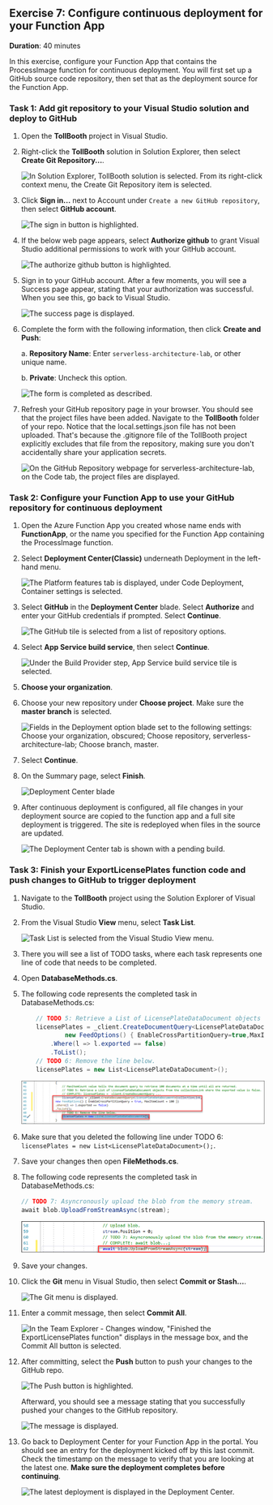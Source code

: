 ## Exercise 7: Configure continuous deployment for your Function App

**Duration**: 40 minutes

In this exercise, configure your Function App that contains the ProcessImage function for continuous deployment. You will first set up a GitHub source code repository, then set that as the deployment source for the Function App.

### Task 1: Add git repository to your Visual Studio solution and deploy to GitHub

1. Open the **TollBooth** project in Visual Studio.

2. Right-click the **TollBooth** solution in Solution Explorer, then select **Create Git Repository...**.

    ![In Solution Explorer, TollBooth solution is selected. From its right-click context menu, the Create Git Repository item is selected.](media/github-1.png 'Solution Explorer')

3. Click **Sign in...** next to Account under `Create a new GitHub repository`, then select **GitHub account**.

    ![The sign in button is highlighted.](media/github-2.png "Create a Git repository")

4. If the below web page appears, select **Authorize github** to grant Visual Studio additional permissions to work with your GitHub account.

    ![The authorize github button is highlighted.](media/github-3.png "Allow additional permissions")

5. Sign in to your GitHub account. After a few moments, you will see a Success page appear, stating that your authorization was successful. When you see this, go back to Visual Studio.

    ![The success page is displayed.](media/github-4.png "Your authorization was successful")

6. Complete the form with the following information, then click **Create and Push**:

    a. **Repository Name**: Enter `serverless-architecture-lab`, or other unique name.

    b. **Private**: Uncheck this option.

    ![The form is completed as described.](media/github-5.png "Create a Git repository")

7. Refresh your GitHub repository page in your browser. You should see that the project files have been added. Navigate to the **TollBooth** folder of your repo. Notice that the local.settings.json file has not been uploaded. That's because the .gitignore file of the TollBooth project explicitly excludes that file from the repository, making sure you don't accidentally share your application secrets.

    ![On the GitHub Repository webpage for serverless-architecture-lab, on the Code tab, the project files are displayed.](media/github-6.png 'GitHub Repository page')

### Task 2: Configure your Function App to use your GitHub repository for continuous deployment

1. Open the Azure Function App you created whose name ends with **FunctionApp**, or the name you specified for the Function App containing the ProcessImage function.

2. Select **Deployment Center(Classic)** underneath Deployment in the left-hand menu.

    ![The Platform features tab is displayed, under Code Deployment, Container settings is selected.](media/github-7.1.png 'TollBoothFunctionApp blade')

3. Select **GitHub** in the **Deployment Center** blade. Select **Authorize** and enter your GitHub credentials if prompted. Select **Continue**.

    ![The GitHub tile is selected from a list of repository options.](media/github-7.png 'Deployment Center blade')

4. Select **App Service build service**, then select **Continue**.

    ![Under the Build Provider step, App Service build service tile is selected.](media/github-8.png 'Deployment Center blade')

5. **Choose your organization**.

6. Choose your new repository under **Choose project**. Make sure the **master branch** is selected.

    ![Fields in the Deployment option blade set to the following settings: Choose your organization, obscured; Choose repository, serverless-architecture-lab; Choose branch, master.](media/github-9.png 'Deployment Center blade')

7. Select **Continue**.

8. On the Summary page, select **Finish**.

    ![](media/github-10.png 'Deployment Center blade')

9. After continuous deployment is configured, all file changes in your deployment source are copied to the function app and a full site deployment is triggered. The site is redeployed when files in the source are updated.

    ![The Deployment Center tab is shown with a pending build.](media/github-11.png 'Function App Deployment Center')

### Task 3: Finish your ExportLicensePlates function code and push changes to GitHub to trigger deployment

1. Navigate to the **TollBooth** project using the Solution Explorer of Visual Studio.

2. From the Visual Studio **View** menu, select **Task List**.

    ![Task List is selected from the Visual Studio View menu.](media/visualstudio-6.png 'Visual Studio View menu')

3. There you will see a list of TODO tasks, where each task represents one line of code that needs to be completed.

4. Open **DatabaseMethods.cs**.

5. The following code represents the completed task in DatabaseMethods.cs:

    ```csharp
        // TODO 5: Retrieve a List of LicensePlateDataDocument objects from the collectionLink where the exported value is false.
        licensePlates = _client.CreateDocumentQuery<LicensePlateDataDocument>(collectionLink,
                new FeedOptions() { EnableCrossPartitionQuery=true,MaxItemCount = 100 })
            .Where(l => l.exported == false)
            .ToList();
        // TODO 6: Remove the line below.
        licensePlates = new List<LicensePlateDataDocument>();
    ```
    ![](media/TODO-5-6.png)

6. Make sure that you deleted the following line under TODO 6: `licensePlates = new List<LicensePlateDataDocument>();`.

7. Save your changes then open **FileMethods.cs**.

8. The following code represents the completed task in DatabaseMethods.cs:

    ```csharp
    // TODO 7: Asyncronously upload the blob from the memory stream.
    await blob.UploadFromStreamAsync(stream);
    ```
    ![](media/TODO-7.png)

9. Save your changes.

10. Click the **Git** menu in Visual Studio, then select **Commit or Stash...**.

    ![The Git menu is displayed.](media/visualstudio-7.png "Commit or Stash")

11. Enter a commit message, then select **Commit All**.

    ![In the Team Explorer - Changes window, "Finished the ExportLicensePlates function" displays in the message box, and the Commit All button is selected.](media/visualstudio-8.png 'Team Explorer - Changes window')

12. After committing, select the **Push** button to push your changes to the GitHub repo.

    ![The Push button is highlighted.](media/visualstudio-9.png "Push changes")

    Afterward, you should see a message stating that you successfully pushed your changes to the GitHub repository.

    ![The message is displayed.](media/visualstudio-10.png "Successfully pushed")

13. Go back to Deployment Center for your Function App in the portal. You should see an entry for the deployment kicked off by this last commit. Check the timestamp on the message to verify that you are looking at the latest one. **Make sure the deployment completes before continuing**.

    ![The latest deployment is displayed in the Deployment Center.](media/visualstudio-11.png 'Deployment Center')
